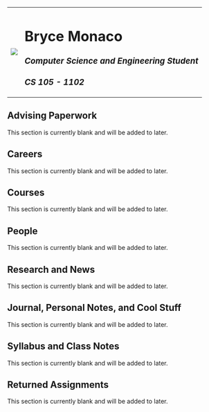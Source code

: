 <html>
<title>CS 105: Bryce Monaco</title>
<body>

<table border="0">
  <tr>
    <td><img src="https://avatars1.githubusercontent.com/u/11812350?s=460&v=4"></td>
    <td><h1><b>Bryce Monaco</b></h1><h3><i>Computer Science and Engineering Student</i></h3><h3><i>CS 105 - 1102</i></h3></td>
  </tr>
</table>



<h2>Advising Paperwork</h2>
<p>This section is currently blank and will be added to later.</p>

<h2>Careers</h2>
<p>This section is currently blank and will be added to later.</p>

<h2>Courses</h2>
<p>This section is currently blank and will be added to later.</p>

<h2>People</h2>
<p>This section is currently blank and will be added to later.</p>

<h2>Research and News</h2>
<p>This section is currently blank and will be added to later.</p>

<h2>Journal, Personal Notes, and Cool Stuff</h2>
<p>This section is currently blank and will be added to later.</p>

<h2>Syllabus and Class Notes</h2>
<p>This section is currently blank and will be added to later.</p>

<h2>Returned Assignments</h2>
<p>This section is currently blank and will be added to later.</p>
</body>
</html>